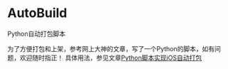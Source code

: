 # AutoBuild
Python自动打包脚本

为了方便打包和上架，参考网上大神的文章，写了一个Python的脚本，如有问题，欢迎随时指正！
具体用法，参见文章[Python脚本实现iOS自动打包]()
